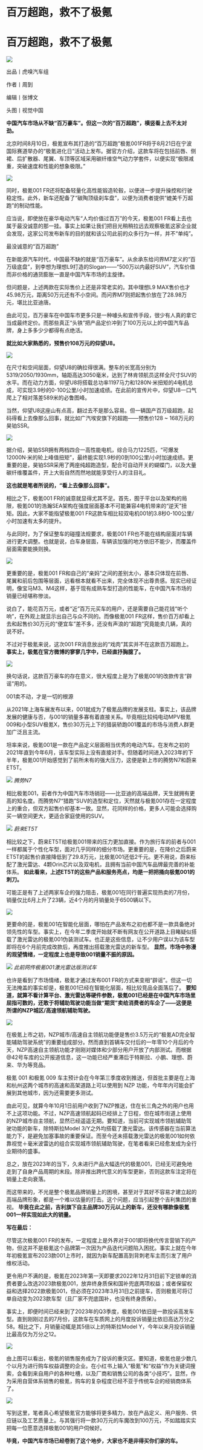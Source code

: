 # 百万超跑，救不了极氪

# 百万超跑，救不了极氪

![](https://inews.gtimg.com/om_bt/OOpIh6dxFDQvZ9ZX4tzSAqVaLBfE8y9mtlqsMfjkMfQeoAA/1000)

出品丨虎嗅汽车组

作者丨周到

编辑丨张博文

头图丨视觉中国

**中国汽车市场从不缺“百万豪车”。但这一次的“百万超跑”，横竖看上去不太对劲。**

北京时间8月10日，极氪宣布其打造的“百万超跑”极氪001FR将于8月21日在宁波国际赛道举办的“极氪进化日”活动上发布。据官方介绍，这款车将在包括前唇、侧裙、后扩散器、尾翼、车顶等区域采用碳纤维空气动力学套件，以便实现“极限减重，突破速度和性能的想象极限。”

![](https://inews.gtimg.com/om_bt/OJ18yBuwT52l0GK-7A2r8rJgm2vz9TfQzsqeF9MAS13XUAA/1000)

同时，极氪001
FR还将配备轻量化高性能锻造轮毂，以便进一步提升操控和行驶稳定性。此外，新车还配备了“碳陶顶级刹车盘”，以便为消费者提供“媲美千万超跑”的制动性能。

应当说，即使放在豪华电动汽车“人均价值过百万”的今天，极氪001
FR看上去也属于最没诚意的那一挂。事实上如果让我们把目光稍稍拉远去观察极氪这家企业就会发现，这家公司发布新车的目的就和该公司此前的众多行为一样，并不“单纯”。

最没诚意的“百万超跑”

在新能源汽车时代，中国最不缺的就是“百万豪车”。从余承东给问界M7定义的“百万级底盘”，到李想为理想L9打造的Slogan——“500万以内最好SUV”，汽车价值而非价格的通货膨胀一直是中国汽车市场的主旋律。

但问题是，上述两款在实际售价上还是非常老实的。其中理想L9
MAX售价也才45.98万元，距离50万元还有不小空间。而问界M7则把起售价放在了28.98万元，堪比比亚迪唐。

由此可见，百万豪车在中国车市更多只是一种噱头和宣传手段，很少有人真的拿它当成最终定价。而那些真正“头铁”把产品定价冲到了100万元以上的中国汽车品牌，身上多多少少都得有点绝活。

**就比如大家熟悉的，预售价108万元的仰望U8。**

![](https://inews.gtimg.com/om_bt/Ooqzn_koQAGAriWDtoRlttaE6xLjvzzrq8fFw5cc8sIFkAA/1000)

在尺寸和空间层面，仰望U8的确拉得很满。整车的长宽高分别为5319/2050/1930mm，轴距高达3050毫米，达到了林肯领航员这样全尺寸SUV的水平。而在动力方面，仰望U8将搭载总功率1197马力和1280N·米扭矩的4电机总成，可实现3.9秒的0-100公里/小时加速成绩。在此前的宣传片中，仰望U8一口气爬上了相对落差589米的必鲁图峰。

当然，仰望U8这座山有点高，翻过去不是那么容易。但一辆国产百万级超跑，起码得看上去像那么回事，就比如广汽埃安旗下的超跑——预售价128 ~
168万元的昊铂SSR。

![](https://inews.gtimg.com/om_bt/OVTMR9-GGK9I9kLyL49xFQssvaCUCwF5fTWvjIrbNr3rwAA/1000)

据介绍，昊铂SSR拥有两档四合一高性能电机，综合马力1225匹，“可爆发12000N·米的轮上峰值扭矩”，最终能实现1.9秒的0到100公里/小时加速成绩。更重要的是，昊铂SSR采用了两座纯超跑造型，配合可自动开关的蝴蝶门，以及大量碳纤维覆盖件，开上大街自然而然地就能享受行人的注目礼。

**这也就是笔者所说的，“看上去像那么回事”。**

相比之下，极氪001
FR的诚意就显得尤其不足。首先，囿于平台以及架构的局限，极氪001的浩瀚SEA架构在强度层面基本不可能兼容4电机带来的“逆天”扭矩。因此，大家不能指望极氪001
FR这款车相比较双电机001的3.8秒0-100公里/小时加速有太多的提升。

与此同时，为了保证整车的碰撞法规要求，极氪001
FR也不能在结构层面对车辆进行更大调整。也就是说，白车身层面，车辆该加强的地方依旧不能少，而覆盖件层面需要能换则换。

![](https://inews.gtimg.com/om_bt/OYHVAsfm9QR_XMNyl1WFipB71pQ79MIeAoeq2tFCscdiwAA/1000)

更重要的是，极氪001
FR和自己的“亲妈”之间的差别太小，基本只体现在前唇、尾翼和前后包围等层面，远看根本就看不出来，完全体现不出尊贵感。现实已经证明，像宝马M3、M4这样，基于现有成熟车型打造的性能车，在中国汽车市场的销量已经堪称惨淡。

说白了，能花百万元，或者“近”百万元买车的用户，还是需要自己能花钱“听个响”，在外观上就显示出自己与众不同的。而像极氪001
FR这样，售价百万却看上去和起售价30万元的“便宜车”差不多，还没有声浪的“超跑”究竟能卖几辆，真的说不好。

不过对于极氪来说，这次001 FR消息放出的“戏肉”其实并不在这款百万超跑上。 **事实上，极氪在官方微博的寥寥几字中，已经直抒胸臆了。**

![](https://inews.gtimg.com/om_bt/Oh4zdXSz_P8pTJvDVjbgS0hZqt_InsofdcY8OjJL6PswcAA/1000)

换句话说，这款百万豪车的存在意义，很大程度上是为了极氪001的改款传言“辟谣”用的。

001卖不动，才是一切的根源

从2021年上海车展发布以来，001就成为了极氪品牌的发展支柱。事实上，该品牌发展的健康与否，与001的销量多寡有着直接关系。毕竟相比较纯电动MPV极氪009和小型SUV极氪X，售价30万元上下的猎装轿跑001覆盖的市场与消费人群更加广泛且主流。

坦率来说，极氪001是一款在产品定义层面相当优秀的电动汽车。在发布之初的2021年直到今年6月，该车型实际上没有直接对手。但随着时间进入2023年的下半年，极氪001开始感觉到了前所未有的强大压力，这便是新上市的腾势N7和蔚来ET5T。

![](https://inews.gtimg.com/om_bt/OWUwxPTP6nLwyFb0omYIYeCwHrPRX09_Gl8XLsG-2W7tUAA/1000)
_腾势N7_

相比极氪001，前者作为中国汽车市场销冠——比亚迪的高端品牌，天生就拥有更高的知名度。而腾势N7“猎跑”SUV的造型和定位，天然就与极氪001存在一定程度上的重合，但双方起售价却基本一致。显然，花同样的价格，更多人可能会选择购买一辆空间更大，更适合家庭使用的SUV。

![](https://inews.gtimg.com/om_bt/OZkWssmK6oUIi7WYOsW3Ub13ZdSb3iZwjDIS9CHqyn5Y0AA/1000)
_蔚来ET5T_

相比较之下，蔚来ET5T给极氪001带来的压力更加直接。作为旅行车的前者与001一样都属于个性化车型，面对几乎同样的细分市场。更重要的是，在降价之后蔚来ET5T的起售价直接降低到了29.8万元，比极氪001还低2千元。更不用说，蔚来标配了激光雷达、4颗Orin芯片以及双电机，且拥有当前中国汽车品牌最完善的补能体系。
**如此看来，上述ET5T的这些产品和服务亮点，均是一把把捅向极氪001的刺刀。**

可能正是有了上述两家车企的强力阻击，极氪001在同行普遍实现热卖的7月份，销量仅比6月上升了23辆，近4个月的月销量处于6500辆以下。

![](https://inews.gtimg.com/om_bt/OsGuYhUtZoQLbCtn53u9GinLcZ7aqRShUNwX1HpXoj64cAA/1000)

更要命的是，极氪001在智能化层面，哪怕在产品发布之初也都不是一款具备绝对领先性的车型。事实上，在今年二季度开始就不断有网友在公开道路上目睹疑似搭载了激光雷达的极氪001伪装测试车。也正是这些信息，让不少用户误以为该车型即将在6个月前完成改款后，再度推出搭载激光雷达的新车型。
**显然，市场中弥漫的观望情绪，一定程度上也是导致001销量不振的原因。**

![](https://inews.gtimg.com/om_bt/O1vuH11Tua1jdqr0SzF_vP-1nJSsKH9frw6ZYJkeXL7k4AA/1000)
_此前网传极氪001激光雷达版测试车_

也许是看到了市场情绪，极氪才通过发布001 FR的方式来变相“辟谣”。但这一切无法掩盖的事实却是，极氪001已经在智能化层面，相比较竞品全面落后了。
**要知道，就算不看计算平台、激光雷达等硬件参数，极氪001已经是在中国汽车市场里屈指可数的，还敢于将辅助驾驶功能当做“期货”卖给消费者的车企了——这便是所谓的NZP城区/高速领航辅助驾驶。**

![](https://inews.gtimg.com/om_bt/ONppZNrK2cTmojj6cKzlersSUBgHs8G1SMEd9aqGu708kAA/1000)

在极氪上市之初，NZP城市/高速自主领航功能便是售价3.5万元的“极氪AD完全智能辅助驾驶系统”的重要组成部分。然而直到首辆车交付后的一年零10个月后的今天，NZP高速自主领航功能才刚刚对媒体和少部分用户开放了内部测试。而根据@42号车库的公开报道信息，这一功能已经严重滞后于特斯拉、小鹏、理想、蔚来、华为等竞品。

极氪 001 和极氪 009 车主预计会在今年第三季度收到推送，但首批主要是在上海和杭州这两个城市的高速和高架道路上可以使用到 NZP
功能，今年年内可能会扩展到其他城市，因为还需要更多测试。

由此可见，就算今年10月1日前用户收到了NZP推送，住在长三角之外的用户也用不上这项功能。不过，NZP高速领航起码已经排上了日程，但在城市街道上使用的NZP城市自主领航，显然已经遥遥无期。要知道，当前可实现城市领航辅助驾驶功能的新车，除特斯拉Model
3/Y之外均搭载了激光雷达。该传感器在当前算法能力下，是避免加塞事故的重要保证。而至今还未搭载激光雷达的极氪001如何依靠视觉＋毫米波雷达的组合实现城市领航辅助驾驶，在笔者看来已经愈发成为全行业期待的盛事。

总之，放在2023年的当下，久未进行产品大幅迭代的极氪001，已经无可避免地走到了自身产品周期的末段。除非推出跨代意义的车型更新，否则这款车注定将在销量上走向衰落。

而这带来的，不光是整个极氪品牌销量上的困境，甚至对于其好不容易才建立起的高端品牌形象，都是一个难以估量的打击。这个问题，应当引起整个吉利集团的重视。
**毕竟在此之前，吉利旗下自主品牌30万元以上的新车，还没有哪款像极氪001一样实现如此大的销量。**

**写在最后：**

尽管这次极氪001
FR的发布，一定程度上是外界对于001即将换代传言营销下的产物，但这并不是极氪这个品牌第一次因为产品迭代问题陷入困扰。事实上就在今年年初极氪宣布2023款001上市时，就因为新车配置高到背刺老车主而引发了用户维权活动。

更令用户不满的是，极氪在2023年第一天即要求2022年12月31日前下定锁单的消费者要么改选2023款极氪001，放弃终身质保和国补兜底两项权益；或者保留权益和选择2022款极氪001，但必须在2023年3月31日之前提车，否则极氪可将订单自动变为2023款车型（且厂家不兜底国补，也没有终身质保）。

事实上，即便时间已经来到了2023年的Q3季度，极氪001依旧是一款投诉高发车型。直到刚刚过去的7月份，这款车在车质网上的月度投诉销量比依旧高达万分之58。相比之下，月销量动辄是其5倍以上的特斯拉Model
Y，今年以来月投诉销量比最高仅为万分之12。

![](https://inews.gtimg.com/om_bt/OztB_bUh3_dpwU3yBokmWDhFPVqUs7anTC3mXsY_bCAB8AA/1000)

由上图可以看出，极氪的销售服务成为了投诉的重灾区。要知道，极氪也是少数几个以月为进行购车权益调整的企业。在小红书上输入“极氪”和“权益”作为关键词搜索，会看到来自用户的各种吐槽，以及厂商和销售公司的各类“小技巧”。显然，作为采用自营体系销售的极氪，购车的复杂程度已经不亚于传统车企的经销商体系了。

![](https://inews.gtimg.com/om_bt/OGcqsFoHusxZZHNmFU8r83h90tRW2sK6C01bdfjdOp56wAA/1000)

写到这里，笔者真心希望极氪官方能够将更多精力，放在产品定义、用户服务、供应链以及工艺质量上。与其强行将一款30万元的车魔改到100万元，不如踏踏实实把每一位愿意选择极氪001的用户伺候好。

**毕竟，中国汽车市场已经卷到了这个地步，大家也不是非得买你们家的车。**

